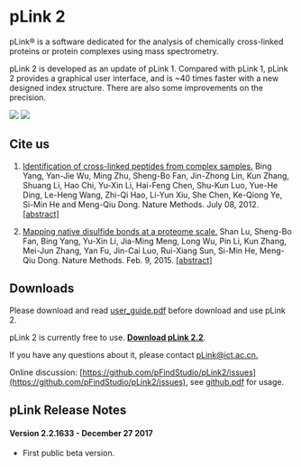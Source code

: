 # pLink 2

pLink® is a software dedicated for the analysis of chemically cross-linked proteins or protein complexes using mass spectrometry.

pLink 2 is developed as an update of pLink 1. Compared with pLink 1, pLink 2 provides a graphical user interface, and is ~40 times faster with a new designed index structure. There are also some improvements on the precision.

![](http://pfind.ict.ac.cn/software/pLink2/pLink2.png)
![](http://pfind.ict.ac.cn/software/pLink2/pLabel.png)


## Cite us
1. [Identification of cross-linked peptides from complex samples.](http://pfind.ict.ac.cn/paper/2012_yang.pdf)
Bing Yang, Yan-Jie Wu, Ming Zhu, Sheng-Bo Fan, Jin-Zhong Lin, Kun Zhang, Shuang Li, Hao Chi, Yu-Xin Li, Hai-Feng Chen, Shu-Kun Luo, Yue-He Ding, Le-Heng Wang, Zhi-Qi Hao, Li-Yun Xiu, She Chen, Ke-Qiong Ye, Si-Min He and Meng-Qiu Dong.
Nature Methods. July 08, 2012. [[abstract]](https://www.nature.com/articles/nmeth.2099)

2. [Mapping native disulfide bonds at a proteome scale.](http://pfind.ict.ac.cn/paper/2015_fan.pdf)
Shan Lu, Sheng-Bo Fan, Bing Yang, Yu-Xin Li, Jia-Ming Meng, Long Wu, Pin Li, Kun Zhang, Mei-Jun Zhang, Yan Fu, Jin-Cai Luo, Rui-Xiang Sun, Si-Min He, Meng-Qiu Dong.
Nature Methods. Feb. 9, 2015. [[abstract]](https://www.nature.com/articles/nmeth.3283)

## Downloads
Please download and read [user_guide.pdf](http://pfind.ict.ac.cn/software/pLink2/pLink2%20User%20Guide.pdf) before download and use pLink 2.

pLink 2 is currently free to use. **[Download pLink 2.2](http://pfind.ict.ac.cn/software/pLink2/index.html)**.

If you have any questions about it, please contact [pLink@ict.ac.cn.](mailto:pLink@ict.ac.cn)

Online discussion: [https://github.com/pFindStudio/pLink2/issues](https://github.com/pFindStudio/pLink2/issues), see [github.pdf](http://pfind.ict.ac.cn/file/github.pdf) for usage.

## pLink Release Notes
#### Version 2.2.1633 - December 27 2017
* First public beta version.

